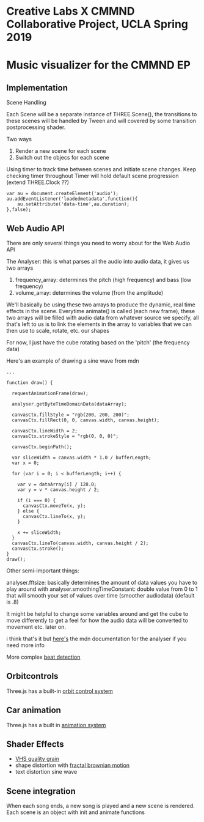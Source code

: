 # Creative Labs X CMMND Collaborative Project, UCLA Spring 2019
# Music visualizer for the CMMND EP

## Implementation
Scene Handling 

Each Scene will be a separate instance of THREE.Scene(), the transitions to these scenes will be
handled by Tween and will covered by some transition postprocessing shader. 

Two ways
  1. Render a new scene for each scene
  2. Switch out the objecs for each scene

Using timer to track time between scenes and initiate scene changes. Keep checking timer throughout 
Timer will hold default scene progression (extend THREE.Clock ??)

```
var au = document.createElement('audio');
au.addEventListener('loadedmetadata',function(){
    au.setAttribute('data-time',au.duration);
},false);

```

## Web Audio API 
There are only several things you need to worry about for the Web Audio API

The Analyser: this is what parses all the audio into audio data, it gives us two arrays

  1. frequency_array: determines the pitch (high frequency) and bass (low frequency)
  2. volume_array: determines the volume (from the amplitude)

We'll basically be using these two arrays to produce the dynamic, real time effects in the scene. Everytime animate() is called (each new frame), these two arrays will be filled with audio data from whatever source we specify, all that's left to us is to link the elements in the array to variables that we can then use to scale, rotate, etc. our shapes

For now, I just have the cube rotating based on the 'pitch' (the frequency data) 

Here's an example of drawing a sine wave from mdn

```
...

function draw() {

  requestAnimationFrame(draw);

  analyser.getByteTimeDomainData(dataArray);

  canvasCtx.fillStyle = "rgb(200, 200, 200)";
  canvasCtx.fillRect(0, 0, canvas.width, canvas.height);

  canvasCtx.lineWidth = 2;
  canvasCtx.strokeStyle = "rgb(0, 0, 0)";

  canvasCtx.beginPath();

  var sliceWidth = canvas.width * 1.0 / bufferLength;
  var x = 0;

  for (var i = 0; i < bufferLength; i++) {

    var v = dataArray[i] / 128.0;
    var y = v * canvas.height / 2;

    if (i === 0) {
      canvasCtx.moveTo(x, y);
    } else {
      canvasCtx.lineTo(x, y);
    }

    x += sliceWidth;
  }
  canvasCtx.lineTo(canvas.width, canvas.height / 2);
  canvasCtx.stroke();
}
draw();

```

Other semi-important things: 

analyser.fftsize: basically determines the amount of data values you have to play around with 
analyser.smoothingTimeConstant: double value from 0 to 1 that will smooth your set of values over time (smoother audiodata) (default is .8)

It might be helpful to change some variables around and get the cube to move differently to get a feel for how 
the audio data will be converted to movement etc. later on.

i think that's it but [here's](https://developer.mozilla.org/en-US/docs/Web/API/AnalyserNode) the mdn documentation for the analyser if you need more info 

More complex [beat detection](http://joesul.li/van/beat-detection-using-web-audio/)

## Orbitcontrols 
Three.js has a built-in [orbit control system]( )

## Car animation
Three.js has a built in [animation system](https://threejs.org/docs/#manual/en/introduction/Animation-system)

## Shader Effects
- [VHS quality grain](https://www.youtube.com/watch?v=9eFVeErnUzg)
- shape distortion with [fractal brownian motion](https://thebookofshaders.com/13/)
- text distortion sine wave


## Scene integration
When each song ends, a new song is played and a new scene is rendered. 
Each scene is an object  with init and animate functions

